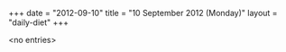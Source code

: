 +++
date = "2012-09-10"
title = "10 September 2012 (Monday)"
layout = "daily-diet"
+++

<p>&lt;no entries&gt;</p>
